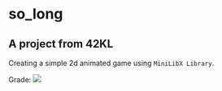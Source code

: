 # so_long
## A project from 42KL
Creating a simple 2d animated game using `MiniLibX Library`.

Grade:
![](https://badge42.vercel.app/api/v2/cl31j44h0007809mep6of7oak/project/2609986) 
